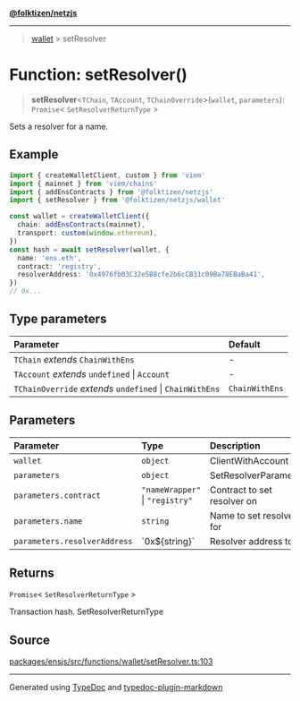 [**@folktizen/netzjs**](../README.md)

---

> [wallet](README.md) > setResolver

# Function: setResolver()

> **setResolver**\<`TChain`, `TAccount`, `TChainOverride`\>(`wallet`, `parameters`): `Promise`\< `SetResolverReturnType` \>

Sets a resolver for a name.

## Example

```ts
import { createWalletClient, custom } from 'viem'
import { mainnet } from 'viem/chains'
import { addEnsContracts } from '@folktizen/netzjs'
import { setResolver } from '@folktizen/netzjs/wallet'

const wallet = createWalletClient({
  chain: addEnsContracts(mainnet),
  transport: custom(window.ethereum),
})
const hash = await setResolver(wallet, {
  name: 'ens.eth',
  contract: 'registry',
  resolverAddress: '0x4976fb03C32e5B8cfe2b6cCB31c09Ba78EBaBa41',
})
// 0x...
```

## Type parameters

| Parameter                                                | Default        |
| :------------------------------------------------------- | :------------- |
| `TChain` _extends_ `ChainWithEns`                        | -              |
| `TAccount` _extends_ `undefined` \| `Account`            | -              |
| `TChainOverride` _extends_ `undefined` \| `ChainWithEns` | `ChainWithEns` |

## Parameters

| Parameter                    | Type                            | Description                 |
| :--------------------------- | :------------------------------ | :-------------------------- |
| `wallet`                     | `object`                        | ClientWithAccount           |
| `parameters`                 | `object`                        | SetResolverParameters       |
| `parameters.contract`        | `"nameWrapper"` \| `"registry"` | Contract to set resolver on |
| `parameters.name`            | `string`                        | Name to set resolver for    |
| `parameters.resolverAddress` | \`0x$\{string}\`                | Resolver address to set     |

## Returns

`Promise`\< `SetResolverReturnType` \>

Transaction hash. SetResolverReturnType

## Source

[packages/ensjs/src/functions/wallet/setResolver.ts:103](https://github.com/ensdomains/ensjs-v3/blob/1b90b888/packages/ensjs/src/functions/wallet/setResolver.ts#L103)

---

Generated using [TypeDoc](https://typedoc.org/) and [typedoc-plugin-markdown](https://www.npmjs.com/package/typedoc-plugin-markdown)
